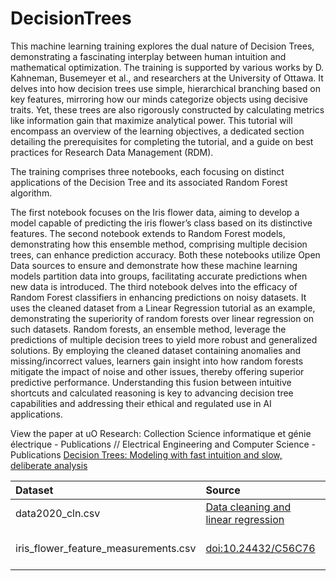 # DecisionTrees

This machine learning training explores the dual nature of Decision Trees, demonstrating a fascinating interplay between human intuition and mathematical optimization. The training is supported by various works by D. Kahneman, Busemeyer et al., and researchers at the University of Ottawa. It delves into how decision trees use simple, hierarchical branching based on key features, mirroring how our minds categorize objects using decisive traits. Yet, these trees are also rigorously constructed by calculating metrics like information gain that maximize analytical power. This tutorial will encompass an overview of the learning objectives, a dedicated section detailing the prerequisites for completing the tutorial, and a guide on best practices for Research Data Management (RDM).

The training comprises three notebooks, each focusing on distinct applications of the Decision Tree and its associated Random Forest algorithm.

The first notebook focuses on the Iris flower data, aiming to develop a model capable of predicting the iris flower’s class based on its distinctive features. The second notebook extends to Random Forest models, demonstrating how this ensemble method, comprising multiple decision trees, can enhance prediction accuracy. Both these notebooks utilize Open Data sources to ensure and demonstrate how these machine learning models partition data into groups, facilitating accurate predictions when new data is introduced.  The third notebook delves into the efficacy of Random Forest classifiers in enhancing predictions on noisy datasets. It uses the cleaned dataset from a Linear Regression tutorial as an example, demonstrating the superiority of random forests over linear regression on such datasets. Random forests, an ensemble method, leverage the predictions of multiple decision trees to yield more robust and generalized solutions. By employing the cleaned dataset containing anomalies and missing/incorrect values, learners gain insight into how random forests mitigate the impact of noise and other issues, thereby offering superior predictive performance. Understanding this fusion between intuitive shortcuts and calculated reasoning is key to advancing decision tree capabilities and addressing their ethical and regulated use in AI applications.

View the paper at uO Research: Collection Science informatique et génie électrique - Publications // Electrical Engineering and Computer Science - Publications
[Decision Trees: Modeling with fast intuition and slow, deliberate analysis](https://ruor.uottawa.ca/handle/10393/45456)

| Dataset      | Source    | Licence |
|:-------------|:----------|:--------|
| data2020_cln.csv | [Data cleaning and linear regression](https://github.com/uOttawa-IT-Research-teaching/ML_cleaning_and_regression)      | CC-BY 4.0 |
| iris_flower_feature_measurements.csv | [doi:10.24432/C56C76](https://doi.org/10.24432/C56C76) | CC0: Public Domain |
